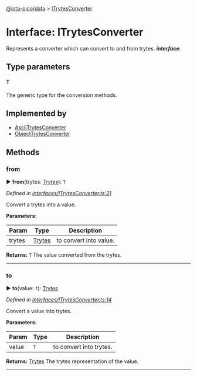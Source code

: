 [@iota-pico/data](../README.md) > [ITrytesConverter](../interfaces/itrytesconverter.md)



# Interface: ITrytesConverter


Represents a converter which can convert to and from trytes.
*__interface__*: 


## Type parameters
#### T 

The generic type for the conversion methods.

## Implemented by

* [AsciiTrytesConverter](../classes/asciitrytesconverter.md)
* [ObjectTrytesConverter](../classes/objecttrytesconverter.md)


## Methods
<a id="from"></a>

###  from

► **from**(trytes: *[Trytes](../classes/trytes.md)*): `T`



*Defined in [interfaces/ITrytesConverter.ts:21](https://github.com/iotaeco/iota-pico-data/blob/bba235e/src/interfaces/ITrytesConverter.ts#L21)*



Convert a trytes into a value.


**Parameters:**

| Param | Type | Description |
| ------ | ------ | ------ |
| trytes | [Trytes](../classes/trytes.md)   |  to convert into value. |





**Returns:** `T`
The value converted from the trytes.






___

<a id="to"></a>

###  to

► **to**(value: *`T`*): [Trytes](../classes/trytes.md)



*Defined in [interfaces/ITrytesConverter.ts:14](https://github.com/iotaeco/iota-pico-data/blob/bba235e/src/interfaces/ITrytesConverter.ts#L14)*



Convert a value into trytes.


**Parameters:**

| Param | Type | Description |
| ------ | ------ | ------ |
| value | `T`   |  to convert into trytes. |





**Returns:** [Trytes](../classes/trytes.md)
The trytes representation of the value.






___


